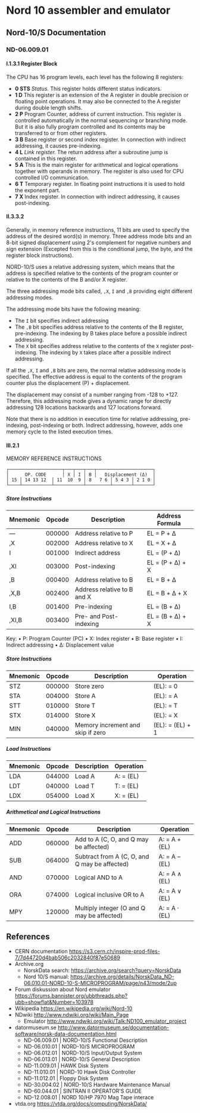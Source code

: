 # Nord 10 assembler and emulator

## Nord-10/S Documentation

### ND-06.009.01 

#### I.1.3.1 Register Block

The CPU has 16 program levels, each level has the following 8 registers:

- **0 STS**  *Status.* This register holds different status indicators.
- **1 D** This register is an extension of the A register in double precision or floating point operations. It may also be connected to the A register during double length shifts.
- **2 P** Program Counter, address of current instruction. This register is controlled automatically in the normal sequencing or branching mode.  But it is also fully program controlled and its contents may be transferred to or from other registers.
- **3 B** Base register or second index register. In connection with indirect addressing, it causes pre-indexing.
- **4 L** *Link register.* The return address after a subroutine jump is contained in this register.
- **5 A** This is the main register for arithmetical and logical operations together with operands in memory. The register is also used for CPU controlled I/O communication.
- **6 T** Temporary register. In floating point instructions it is used to hold the exponent part.
- **7 X** Index register. In connection with indirect addressing, it causes post-indexing.

#### II.3.3.2

Generally, in memory reference instructions, 11 bits are used to specify the address of the desired word(s) in memory. Three address mode bits and an 8-bit signed displacement using 2's complement for negative numbers and sign extension (Excepted from this is the conditional jump, the byte, and the register block instructions).

NORD-10/S uses a relative addressing system, which means that the address is specified relative to the contents of the program counter or relative to the contents of the B and/or X register.

The three addressing mode bits called, `,X`, `I` and `,B` providing eight different addressing modes.

The addressing mode bits have the following meaning:
- The `I` bit specifies indirect addressing
- The `,B` bit specifies address relative to the contents of the B register, pre-indexing. The indexing by B takes place before a possible indirect addressing.
- The `X` bit specifies address relative to the contents of the `X` register post-indexing. The indexing by `X` takes place after a possible indirect addressing.

If all the `,X`, `I` and `,B` bits are zero, the normal relative addressing mode is specified. The effective address is equal to the contents of the program counter plus the displacement (P) + displacement.

The displacement may consist of a number ranging from -128 to +127.
Therefore, this addressing mode gives a dynamic range for directly addressing 128 locations backwards and 127 locations forward.

Note that there is no addition in execution time for relative addressing, pre-indexing, post-indexing or both. Indirect addressing, however, adds one memory cycle to the listed execution times.

#### III.2.1

MEMORY REFERENCE INSTRUCTIONS
```
┌────────────────────┬───┬───┬───┬─────────────────────┐
│      OP. CODE      │ X │ I │ B │   Displacement (Δ)  │
│ 15 │ 14 13 12  │ 11  10  9 │ 8   7 6 │ 5 4 3 │ 2 1 0 │
└────┴───────────┴───────────┴─────────┴───────┴───────┘
```

##### Store Instructions

| Mnemonic | Opcode  | Description                 | Address Formula   |
|----------|---------|-----------------------------|-------------------|
| —        | 000000  | Address relative to P       | EL = P + Δ        |
| ,X       | 002000  | Address relative to X       | EL = X + Δ        |
| I        | 001000  | Indirect address            | EL = (P + Δ)      |
| ,XI      | 003000  | Post-indexing               | EL = (P + Δ) + X  |
| ,B       | 000400  | Address relative to B       | EL = B + Δ        |
| ,X,B     | 002400  | Address relative to B and X | EL = B + Δ + X    |
| I,B      | 001400  | Pre-indexing                | EL = (B + Δ)      |
| ,XI,B    | 003400  | Pre- and Post-indexing      | EL = (B + Δ) + X  |

Key:
	•	P: Program Counter (PC)
	•	X: Index register
	•	B: Base register
	•	I: Indirect addressing
	•	Δ: Displacement value

##### Store Instructions

| Mnemonic | Opcode  | Description                       | Operation         |
|----------|---------|-----------------------------------|-------------------|
| STZ      | 000000  | Store zero                        | (EL): = 0         |
| STA      | 004000  | Store A                           | (EL): = A         |
| STT      | 010000  | Store T                           | (EL): = T         |
| STX      | 014000  | Store X                           | (EL): = X         |
| MIN      | 040000  | Memory increment and skip if zero | (EL): = (EL) + 1  |

##### Load Instructions

| Mnemonic | Opcode  | Description | Operation |
|----------|---------|-------------|-----------|
| LDA      | 044000  | Load A      | A: = (EL) |
| LDT      | 040000  | Load T      | T: = (EL) |
| LDX      | 054000  | Load X      | X: = (EL) |

##### Arithmetical and Logical Instructions

| Mnemonic | Opcode  | Description                                  | Operation     |
|----------|---------|----------------------------------------------|---------------|
| ADD      | 060000  | Add to A (C, O, and Q may be affected)       | A: = A + (EL) |
| SUB      | 064000  | Subtract from A (C, O, and Q may be affected)| A: = A − (EL) |
| AND      | 070000  | Logical AND to A                             | A: = A ∧ (EL) |
| ORA      | 074000  | Logical inclusive OR to A                    | A: = A ∨ (EL) |
| MPY      | 120000  | Multiply integer (O and Q may be affected)   | A: = A · (EL) |

## References

- CERN documentation https://s3.cern.ch/inspire-prod-files-7/7d44720d4bab506c2032840f87e50689
- Archive.org
  - NorskData search: https://archive.org/search?query=NorskData
  - Nord 10/S manual: https://archive.org/details/NorskData_ND-06.010.01-NORD-10-S-MICROPROGRAM/page/n43/mode/2up
- Forum diskussion about Nord emulator https://forums.bannister.org/ubbthreads.php?ubb=showflat&Number=103978
- Wikipedia https://en.wikipedia.org/wiki/Nord-10
- NDwiki http://www.ndwiki.org/wiki/Main_Page
  - Emulator http://www.ndwiki.org/wiki/Talk:ND100_emulator_project
- datormuseum.se http://www.datormuseum.se/documentation-software/norsk-data-documentation.html
  - ND-06.009.01 | NORD-10/S Functional Description
  - ND-06.010.01 | NORD-10/S MICROPROGRAM
  - ND-06.012.01 | NORD-10/S Input/Output System
  - ND-06.013.01 | NORD-10/S General Description
  - ND-11.009.01 | HAWK Disk System
  - ND-11.010.01 | NORD-10 Hawk Disk Controller
  - ND-11.012.01 | Floppy Disk System
  - ND-30.004.02 | NORD-10/S Hardware Maintenance Manual
  - ND-60.044.01 | SINTRAN II OPERATOR'S GUIDE
  - ND-12.008.01 | NORD 10/HP 7970 Mag Tape interace
- vtda.org https://vtda.org/docs/computing/NorskData/